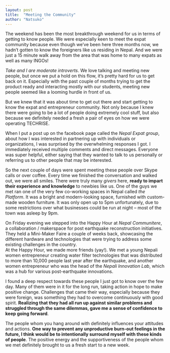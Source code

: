 ```yaml
---
layout: post
title:  "Meeting the Community"
author: "Natsuko"
---
```



The weekend has been the most breakthrough weekend for us in terms of getting to know people. We were especially keen to meet the expat community because even though we’ve been here three months now, we hadn’t gotten to know the foreigners like us residing in Nepal. And we were just a 15 minute walk away from the area that was home to many expats as well as many INGOs! 


*Take and I are moderate introverts*. We love talking and meeting new people, but once we put a hold on this flow, it’s pretty hard for us to get back on it. Especially with the past couple of months trying to get the product ready and interacting mostly with our students, meeting new people seemed like a looming hurdle in front of us. 
<br>


But we knew that it was about time to get out there and start getting to know the expat and entrepreneur community. Not only because I knew there were going to be a lot of people doing extremely cool stuff, but also because we definitely needed a fresh a pair of eyes on how we were operating TECHRISE. 
<br>


When I put a post up on the facebook page called the *Nepal Expat group*, about how I was interested in partnering up with individuals or organizations, I was surprised by the overwhelming responses I got. I immediately received multiple comments and direct messages. Everyone was super helpful, either saying that they wanted to talk to us personally or referring us to other people that may be interested. 
<br>


So the next couple of days were spent meeting these people over Skype calls or over coffee. Every time we finished the conversation and walked out, we were all smiles. There were truly many *givers* here, **ready to impart their experience and knowledge** to newbies like us. One of the guys we met ran one of the very few co-working spaces in Nepal called *the Platform*. It was a bright and modern-looking space, furnished with custom-made wooden furniture. It was only open up to 5pm unfortunately, due to some restrictions over what businesses could be run at night – most of the town was asleep by 9pm.
<br>


On Friday evening we stepped into the Happy Hour at *Nepal Communitere*, a collaboration / makerspace for post earthquake reconstruction initiatives. They held a Mini-Maker Faire a couple of weeks back, showcasing the different hardware and technologies that were trying to address some existing challenges in the country. 
<br>
At the Happy Hour, we made more friends (yay!). We met a young Nepali women entrepreneur creating water filter technologies that was distributed to more than 10,000 people last year after the earthquake, and another women entrepreneur who was the head of the *Nepali Innovation Lab*, which was a hub for various post-earthquake innovations. 
<br>


I found a deep respect towards these people I just got to know over the few day. Many of them were in it for the long run, taking action in hope to make positive change. Challenges that came their way, especially because they were foreign, was something they had to overcome continuously with good spirit. **Realizing that they had all run up against similar problems and struggled through the same dilemmas, gave me a sense of confidence to keep going forward**. 
<br>


The people whom you hang around with definitely influences your attitudes and actions. **One way to prevent any unproductive burn-out feelings in the future, I think would be to intentionally surround myself with these kinds of people**. The positive energy and the supportiveness of the people whom we met definitely brought to us a fresh start to a new week. 


